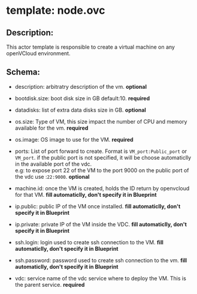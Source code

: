 # template: node.ovc

## Description:
This actor template is responsible to create a virtual machine on any openVCloud environment.

## Schema:

- description: arbitratry description of the vm. **optional**
- bootdisk.size: boot disk size in GB default:10. **required**
- datadisks: list of extra data disks size in GB. **optional**
- os.size: Type of VM, this size impact the number of CPU and memory available for the vm. **required**
- os.image: OS image to use for the VM. **required**
- ports: List of port forward to create. Format is `VM_port:Public_port` or `VM_port`.
if the public port is not specified, it will be choose automaticlly in the available port of the vdc.  
e.g: to expose port 22 of the VM to the port 9000 on the public port of the vdc use :`22:9000`. **optional**

- machine.id: once the VM is created, holds the ID return by openvcloud for that VM. **fill automaticlly, don't specify it in Blueprint**
- ip.public: public IP of the VM once installed. **fill automaticlly, don't specify it in Blueprint**
- ip.private: private IP of the VM inside the VDC. **fill automaticlly, don't specify it in Blueprint**

- ssh.login: login used to create ssh connection to the VM. **fill automaticlly, don't specify it in Blueprint**
- ssh.password: password used to create ssh connection to the vm. **fill automaticlly, don't specify it in Blueprint**

- vdc: service name of the vdc service where to deploy the VM. This is the parent service. **required**
